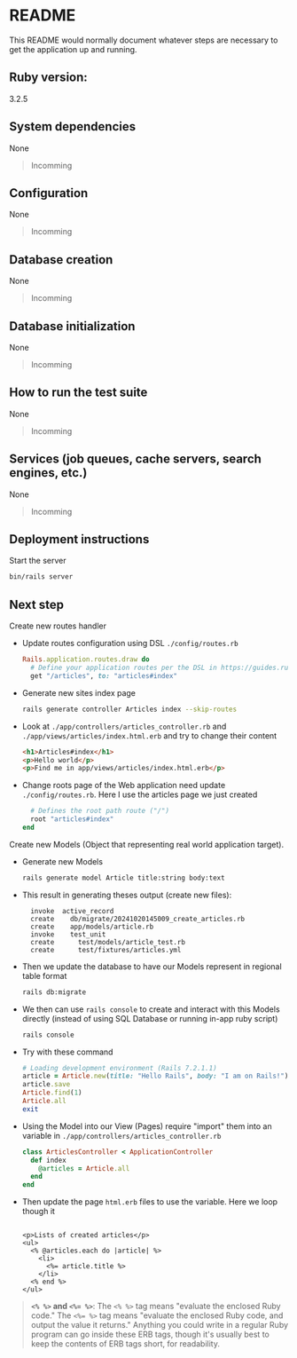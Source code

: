 # README

This README would normally document whatever steps are necessary to get the
application up and running.

## Ruby version:

3.2.5

## System dependencies
None

> Incomming

## Configuration
None

> Incomming

## Database creation
None

> Incomming

## Database initialization
None

> Incomming

## How to run the test suite
None

> Incomming

## Services (job queues, cache servers, search engines, etc.)
None

> Incomming

## Deployment instructions

Start the server
```sh
bin/rails server
```

## Next step

Create new routes handler
- Update routes configuration using DSL `./config/routes.rb`
    ```ruby
    Rails.application.routes.draw do
      # Define your application routes per the DSL in https://guides.rubyonrails.org/routing.html
      get "/articles", to: "articles#index"
    ```
- Generate new sites index page
    ```sh
    rails generate controller Articles index --skip-routes
    ```
- Look at `./app/controllers/articles_controller.rb` and `./app/views/articles/index.html.erb` and try to change their content
    ```html
    <h1>Articles#index</h1>
    <p>Hello world</p>
    <p>Find me in app/views/articles/index.html.erb</p>
    ```

- Change roots page of the Web application need update `./config/routes.rb`. Here I use the articles page we just created
    ```ruby
      # Defines the root path route ("/")
      root "articles#index"
    end
    ```

Create new Models (Object that representing real world application target).
- Generate new Models
    ```sh
    rails generate model Article title:string body:text
    ```

- This result in generating theses output (create new files):
    ```
      invoke  active_record
      create    db/migrate/20241020145009_create_articles.rb
      create    app/models/article.rb
      invoke    test_unit
      create      test/models/article_test.rb
      create      test/fixtures/articles.yml
    ```

- Then we update the database to have our Models represent in regional table format
    ```sh
    rails db:migrate
    ```

- We then can use `rails console` to create and interact with this Models directly (instead of using SQL Database or running in-app ruby script)
    ```sh
    rails console
    ```

- Try with these command
    ```ruby
    # Loading development environment (Rails 7.2.1.1)
    article = Article.new(title: "Hello Rails", body: "I am on Rails!")
    article.save
    Article.find(1)
    Article.all
    exit
    ```

- Using the Model into our View (Pages) require "import" them into an variable in `./app/controllers/articles_controller.rb`
    ```ruby
    class ArticlesController < ApplicationController
      def index
        @articles = Article.all
      end
    end
    ```

- Then update the page `html.erb` files to use the variable. Here we loop though it
    ```erb

    <p>Lists of created articles</p>
    <ul>
      <% @articles.each do |article| %>
        <li>
          <%= article.title %>
        </li>
      <% end %>
    </ul>
    ```

> **`<% %>` and `<%= %>`**: The `<% %>` tag means "evaluate the enclosed Ruby code." The `<%= %>` tag means "evaluate the enclosed Ruby code, and output the value it returns." Anything you could write in a regular Ruby program can go inside these ERB tags, though it's usually best to keep the contents of ERB tags short, for readability.
